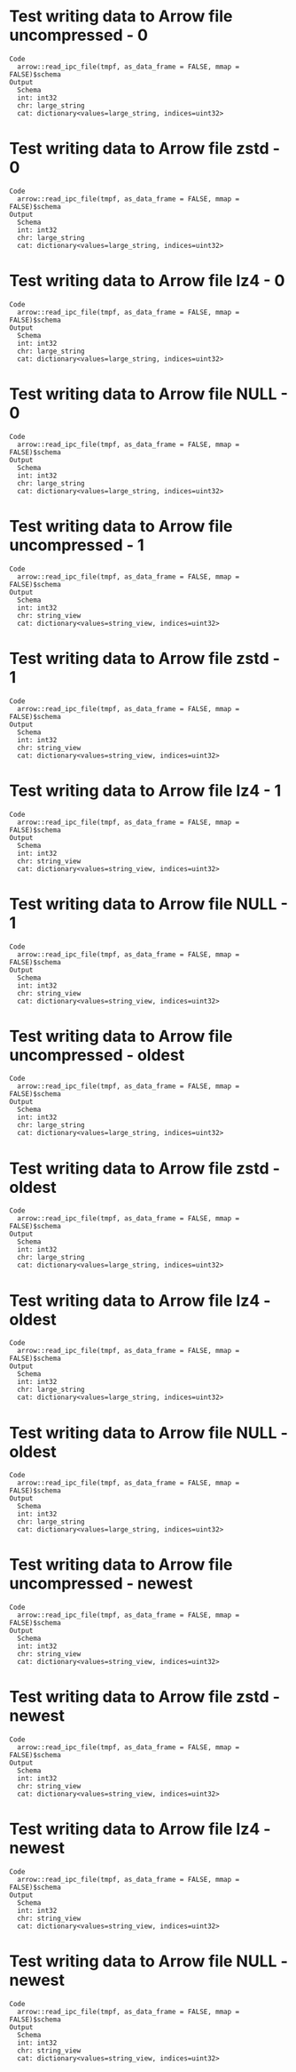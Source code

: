 # Test writing data to Arrow file uncompressed - 0

    Code
      arrow::read_ipc_file(tmpf, as_data_frame = FALSE, mmap = FALSE)$schema
    Output
      Schema
      int: int32
      chr: large_string
      cat: dictionary<values=large_string, indices=uint32>

# Test writing data to Arrow file zstd - 0

    Code
      arrow::read_ipc_file(tmpf, as_data_frame = FALSE, mmap = FALSE)$schema
    Output
      Schema
      int: int32
      chr: large_string
      cat: dictionary<values=large_string, indices=uint32>

# Test writing data to Arrow file lz4 - 0

    Code
      arrow::read_ipc_file(tmpf, as_data_frame = FALSE, mmap = FALSE)$schema
    Output
      Schema
      int: int32
      chr: large_string
      cat: dictionary<values=large_string, indices=uint32>

# Test writing data to Arrow file NULL - 0

    Code
      arrow::read_ipc_file(tmpf, as_data_frame = FALSE, mmap = FALSE)$schema
    Output
      Schema
      int: int32
      chr: large_string
      cat: dictionary<values=large_string, indices=uint32>

# Test writing data to Arrow file uncompressed - 1

    Code
      arrow::read_ipc_file(tmpf, as_data_frame = FALSE, mmap = FALSE)$schema
    Output
      Schema
      int: int32
      chr: string_view
      cat: dictionary<values=string_view, indices=uint32>

# Test writing data to Arrow file zstd - 1

    Code
      arrow::read_ipc_file(tmpf, as_data_frame = FALSE, mmap = FALSE)$schema
    Output
      Schema
      int: int32
      chr: string_view
      cat: dictionary<values=string_view, indices=uint32>

# Test writing data to Arrow file lz4 - 1

    Code
      arrow::read_ipc_file(tmpf, as_data_frame = FALSE, mmap = FALSE)$schema
    Output
      Schema
      int: int32
      chr: string_view
      cat: dictionary<values=string_view, indices=uint32>

# Test writing data to Arrow file NULL - 1

    Code
      arrow::read_ipc_file(tmpf, as_data_frame = FALSE, mmap = FALSE)$schema
    Output
      Schema
      int: int32
      chr: string_view
      cat: dictionary<values=string_view, indices=uint32>

# Test writing data to Arrow file uncompressed - oldest

    Code
      arrow::read_ipc_file(tmpf, as_data_frame = FALSE, mmap = FALSE)$schema
    Output
      Schema
      int: int32
      chr: large_string
      cat: dictionary<values=large_string, indices=uint32>

# Test writing data to Arrow file zstd - oldest

    Code
      arrow::read_ipc_file(tmpf, as_data_frame = FALSE, mmap = FALSE)$schema
    Output
      Schema
      int: int32
      chr: large_string
      cat: dictionary<values=large_string, indices=uint32>

# Test writing data to Arrow file lz4 - oldest

    Code
      arrow::read_ipc_file(tmpf, as_data_frame = FALSE, mmap = FALSE)$schema
    Output
      Schema
      int: int32
      chr: large_string
      cat: dictionary<values=large_string, indices=uint32>

# Test writing data to Arrow file NULL - oldest

    Code
      arrow::read_ipc_file(tmpf, as_data_frame = FALSE, mmap = FALSE)$schema
    Output
      Schema
      int: int32
      chr: large_string
      cat: dictionary<values=large_string, indices=uint32>

# Test writing data to Arrow file uncompressed - newest

    Code
      arrow::read_ipc_file(tmpf, as_data_frame = FALSE, mmap = FALSE)$schema
    Output
      Schema
      int: int32
      chr: string_view
      cat: dictionary<values=string_view, indices=uint32>

# Test writing data to Arrow file zstd - newest

    Code
      arrow::read_ipc_file(tmpf, as_data_frame = FALSE, mmap = FALSE)$schema
    Output
      Schema
      int: int32
      chr: string_view
      cat: dictionary<values=string_view, indices=uint32>

# Test writing data to Arrow file lz4 - newest

    Code
      arrow::read_ipc_file(tmpf, as_data_frame = FALSE, mmap = FALSE)$schema
    Output
      Schema
      int: int32
      chr: string_view
      cat: dictionary<values=string_view, indices=uint32>

# Test writing data to Arrow file NULL - newest

    Code
      arrow::read_ipc_file(tmpf, as_data_frame = FALSE, mmap = FALSE)$schema
    Output
      Schema
      int: int32
      chr: string_view
      cat: dictionary<values=string_view, indices=uint32>

